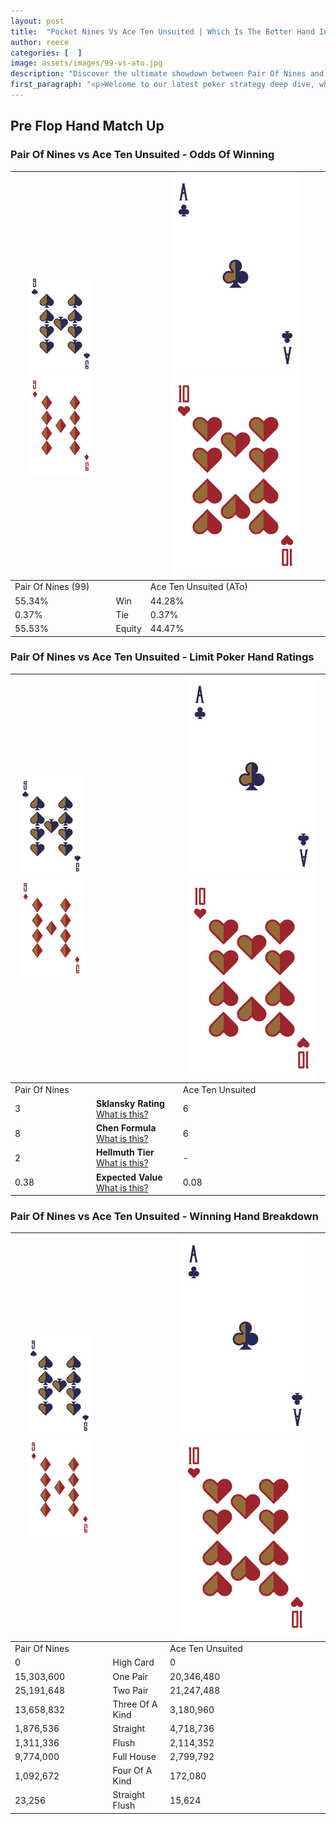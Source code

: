```yaml
---
layout: post
title:  "Pocket Nines Vs Ace Ten Unsuited | Which Is The Better Hand In Poker? A Complete Guide"
author: reece
categories: [  ]
image: assets/images/99-vs-ato.jpg
description: "Discover the ultimate showdown between Pair Of Nines and Ace Ten Unsuited in poker! Uncover the odds, strategies, and scenarios where one hand triumphs over the other. Get ready to up your poker game with this thrilling analysis."
first_paragraph: "<p>Welcome to our latest poker strategy deep dive, where we're pitting two distinct hands against each other in a high-stakes showdown: Pair Of Nines vs Ace Ten Unsuited.</p><p>In the dynamic world of poker, every decision counts, and knowing which hand holds the upper hand is key to your success at the table.</p><p>In this article, we'll dissect these two hands, explore the scenarios where one dominates the other, and equip you with the knowledge to make strategic choices that can tip the odds in your favor.</p><p>Get ready to unravel the intriguing dynamics of these poker hands and elevate your game to new heights.</p>"
---
```




[comment]: # (sp0)

## Pre Flop Hand Match Up

<div class="table hand-ratings" markdown="1"> 



### Pair Of Nines vs Ace Ten Unsuited - Odds Of Winning


    
| ![image info](assets/images/hand1/9.png) ![image info](assets/images/hand1/9o.png) |  | ![image info](assets/images/hand2/A.png) ![image info](assets/images/hand2/To.png) |
| -------- | -------- | -------- |
| Pair Of Nines (99) |  | Ace Ten Unsuited (ATo) |
| 55.34% | Win | 44.28% |
| 0.37% | Tie | 0.37% |
| 55.53% | Equity | 44.47% |




[comment]: # (sp1)



### Pair Of Nines vs Ace Ten Unsuited - Limit Poker Hand Ratings


    
| ![image info](assets/images/hand1/9.png) ![image info](assets/images/hand1/9o.png) |  | ![image info](assets/images/hand2/A.png) ![image info](assets/images/hand2/To.png) |
| -------- | -------- | -------- |
| Pair Of Nines |  | Ace Ten Unsuited |
| 3 | **Sklansky Rating** [What is this?](/sklansky-rating-explained) | 6 |
| 8 | **Chen Formula** [What is this?](/chen-formula-explained) | 6 |
| 2 | **Hellmuth Tier** [What is this?](/Hellmuth-tier-explained) | - |
| 0.38 | **Expected Value** [What is this?](/expected-value-explained) | 0.08 |




[comment]: # (sp2)



### Pair Of Nines vs Ace Ten Unsuited - Winning Hand Breakdown


    
| ![image info](assets/images/hand1/9.png) ![image info](assets/images/hand1/9o.png) |  | ![image info](assets/images/hand2/A.png) ![image info](assets/images/hand2/To.png) |
| -------- | -------- | -------- |
| Pair Of Nines |  | Ace Ten Unsuited |
| 0 | High Card | 0 |
| 15,303,600 | One Pair | 20,346,480 |
| 25,191,648 | Two Pair | 21,247,488 |
| 13,658,832 | Three Of A Kind | 3,180,960 |
| 1,876,536 | Straight | 4,718,736 |
| 1,311,336 | Flush | 2,114,352 |
| 9,774,000 | Full House | 2,799,792 |
| 1,092,672 | Four Of A Kind | 172,080 |
| 23,256 | Straight Flush | 15,624 |




[comment]: # (sp3)



</div>

[comment]: # (sp4)



[comment]: # (sp5)

